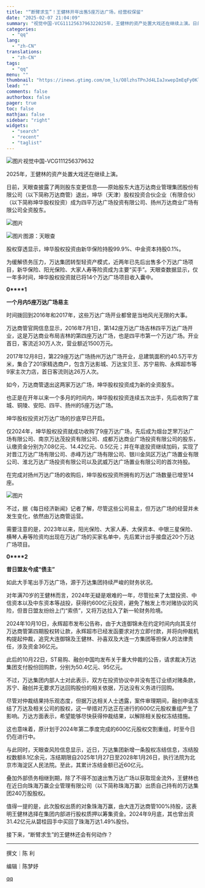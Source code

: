 ```yaml
---
title: "“断臂求生”！王健林开年出售5座万达广场，经营权保留"
date: "2025-02-07 21:04:09"
summary: "视觉中国-VCG1112563796322025年，王健林的资产处置大戏还在继续上演。日前，天眼查披..."
categories:
  - "qq"
lang:
  - "zh-CN"
translations:
  - "zh-CN"
tags:
  - "qq"
menu: ""
thumbnail: "https://inews.gtimg.com/om_ls/O8lzhsTPnJd4LIaJxwepImEqFy0KlV_A8nXPynJF4ZRgMAA_640360/0"
lead: ""
comments: false
authorbox: false
pager: true
toc: false
mathjax: false
sidebar: "right"
widgets:
  - "search"
  - "recent"
  - "taglist"
---
```


![图片](https://inews.gtimg.com/om_bt/ObFyTS_N8vYinJUluPfynBNN2UC1i_SSNA-GJnUJYX-wwAA/641)视觉中国-VCG111256379632

2025年，王健林的资产处置大戏还在继续上演。

日前，天眼查披露了两则股东变更信息——原始股东大连万达商业管理集团股份有限公司（以下简称万达商管）退出，坤华（天津）股权投资合伙企业（有限合伙）（以下简称坤华股权投资）成为四平万达广场投资有限公司、扬州万达商业广场有限公司全资股东。

![图片](https://inews.gtimg.com/om_bt/OQVRooOagX_8di15ACHHnt1tiQDVMZMKLM20ToAXzaDQYAA/641)

![图片](https://inews.gtimg.com/om_bt/Ov3vtjKq_virUO86mEevnfRB6yf5j_mTPactiMgp-0XWgAA/641)图源：天眼查

股权穿透显示，坤华股权投资由新华保险持股99.9%、中金资本持股0.1%。

为缓解债务压力，万达集团转型轻资产模式，近两年已先后出售多个万达广场项目，新华保险、阳光保险、大家人寿等险资成为主要“买手”。天眼查数据显示，仅一年多时间，坤华股权投资就已将14个万达广场项目收入囊中。

  
**0****1**

**一个月内5座万达广场易主‍‍‍‍‍**

  
  

时间拨回到2016年和2017年，这些万达广场开业都曾是当地风光无限的大事。

万达商管官网信息显示，2016年7月1日，第142座万达广场吉林四平万达广场开业，这是万达商业布局吉林的第四座万达广场，也是四平市第一个万达广场。开业首日，客流近30万人次，营业额近1500万元。

2017年12月8日，第229座万达广场扬州万达广场开业，总建筑面积约40.5万平方米，集合了201家精选商户，包含万达影城、万达宝贝王、苏宁易购、永辉超市等9家主次力店，首日客流则达26万人次。

如今，万达商管退出这两家万达广场，坤华股权投资成为新的全资股东。

也正是在开年以来一个多月的时间内，坤华股权投资连续五次出手，先后收购了宣城、铜陵、安阳、四平、扬州的5座万达广场。

坤华股权投资对万达广场的抄底早已开启。

仅2024年，坤华股权投资就成功收购了9座万达广场，先后成为烟台芝罘万达广场有限公司、南京万达茂投资有限公司、成都万达商业广场投资有限公司的股东，认缴资金分别为7.08亿元、14.42亿元、0.5亿元；并在年底投资继续加码，实现了对晋江万达广场有限公司、赤峰万达广场有限公司、银川金凤区万达广场置业有限公司、淮北万达广场投资有限公司以及武威万达广场置业有限公司的首次持股。

在完成对扬州万达广场的收购后，坤华股权投资所拥有的万达广场数量已增至14座。

![图片](https://inews.gtimg.com/om_bt/OikffmKf94IXshgJgwV0B6Icb5zA6QX1U2mblGAbSPO-YAA/641)

不过，据《每日经济新闻》记者了解，尽管这些公司易主，但万达广场的经营并未发生变化，依然由万达商管运营。

需要注意的是，2023年以来，阳光保险、大家人寿、太保资本、中银三星保险、横琴人寿等险资均出现在万达广场的买家名单中，先后累计出手接盘近20个万达广场项目。

  


**0****2**

**昔日盟友今成“债主”‍‍‍**

  
  

如此大手笔出手万达广场，源于万达集团持续严峻的财务状况。

对年满70岁的王健林而言，2024年无疑是艰难的一年，尽管拉来了太盟投资、中信资本以及中东资本等战投，获得约600亿元投资，避免了触发上市对赌协议的风险，但昔日盟友纷纷上门“索债”，又将万达拉入了新一轮财务险境。

2024年10月10日，永辉超市发布公告称，由于大连御锦未在约定时间内向其支付万达商管第四期股权转让款，永辉超市已经发函要求对方立即付款，并将向仲裁机构提起仲裁，追究大连御锦及王健林、孙喜双及大连一方集团等担保人的法律责任，涉及资金36亿元。

此后的10月22日，ST易购、融创中国均发布关于重大仲裁的公告，请求裁决万达集团支付股份回购款，分别为50.4亿元、95亿元。

不过，万达集团内部人士对此表示，双方在投资协议中并没有签订业绩对赌条款，苏宁、融创并无要求万达回购股份的相关依据，万达没有义务进行回购。

尽管对仲裁结果持乐观态度，但据万达相关人士透露，案件审理期间，融创申请冻结了万达及相关公司的股权，这一举措对万达正在进行的600亿元股权重组产生了影响。万达方面表示，希望能够尽快获得仲裁结果，以解除相关股权冻结措施。

这也意味着，原计划于2024年第二季度完成的600亿元股权交割重组，时至今日仍在进行中。

与此同时，天眼查风险信息显示，近日，万达集团新增一条股权冻结信息，冻结股权数额8.1亿余元，冻结期限自2025年1月27日至2028年1月26日，执行法院为北京市海淀区人民法院。至此，其累计冻结金额已近60亿元。

叠加外部债务相继到期，除了不得不加速出售万达广场以获取现金流外，王健林也在近日向珠海万赢企业管理有限公司（以下简称珠海万赢）出质自己持有的万达集团240万股股权。

值得一提的是，此次股权出质的对象珠海万赢，由大连万达商管100%持股，这表明王健林选择在集团内部进行股权质押以筹集资金。2024年9月底，其也曾出资31.42亿元从碧桂园手中买回了珠海万达1.49%股份。

接下来，“断臂求生”的王健林还会有何动作？

---

撰文｜陈 利  


编辑｜陈梦妤

[qq](https://new.qq.com/rain/a/20250207A08Q2Z00)
